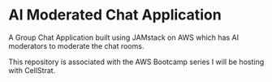 # AI Moderated Chat Application
A Group Chat Application built using JAMstack on AWS which has AI moderators to moderate the chat rooms. 

This repository is associated with the AWS Bootcamp series I will be hosting with CellStrat.
